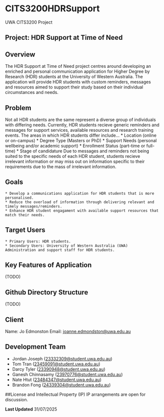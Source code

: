 # CITS3200HDRSupport
UWA CITS3200 Project

## Project: HDR Support at Time of Need

## Overview
The HDR Support at Time of Need project centres around developing an enriched and personal communication application for Higher Degree by Research (HDR) students at the University of Western Australia. The application will provide HDR students with custom reminders, messages and resources aimed to support their study based on their individual circumstances and needs.

## Problem
Not all HDR students are the same represent a diverse group of individuals with differing needs. Currently, HDR students recieve generic reminders and messages for support services, available resources and research training events. The areas in which HDR students differ include...
        * Location (online or on-campus)
        * Degree Type (Masters or PhD)
        * Support Needs (personal wellbeing and/or academic support)
        * Enrollment Status (part-time or full-time)
        * Stage of candidature
Due to messages and reminders not being suited to the specific needs of each HDR student, students recieve irrelevant information or may miss out on information specific to their requirements due to the mass of irrelevant information.

## Goals
    * Develop a communications application for HDR students that is more personalised.
    * Reduce the overload of information through delivering relevant and timely messages/reminders.
    * Enhance HDR student engagament with available support resources that match their needs.

## Target Users
    * Primary Users: HDR students.
    * Secondary Users: University of Western Australia (UWA) Administration and support staff for HDR students.
    
## Key Features of Application
(TODO)

## Github Directory Structure
(TODO)

## Client
 Name: Jo Edmonston
 Email: joanne.edmondston@uwa.edu.au

## Development Team
* Jordan Joseph (23332309@student.uwa.edu.au)
* Tom Tran (23459091@student.uwa.edu.au)
* Darcy Tyler (23390948@student.uwa.edu.au)
* Ganesh Chinnasamy (23970776@student.uwa.edu.au)
* Nate Htut (23484347@student.uwa.edu.au)
* Brandon Fong (24339304@student.uwa.edu.au)

##License and Intellectual Property (IP)
IP arrangements are open for discussion.

**Last Updated** 31/07/2025
